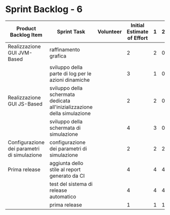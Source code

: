 # Sprint Backlog - 6

| Product Backlog Item                        | Sprint Task                                                  | Volunteer | Initial Estimate of Effort | 1    | 2    | 3    | 4    | 5    |
| ------------------------------------------- | ------------------------------------------------------------ | --------- | -------------------------- | ---- | ---- | ---- | ---- | ---- |
| Realizzazione GUI JVM-Based                 | raffinamento grafica                                         |           | 2                          | 2    | 0    | 0    | 0    | 0    |
|                                             | sviluppo della parte di log per le azioni dinamiche          |           | 3                          | 1    | 0    | 0    | 0    | 0    |
| Realizzazione GUI JS-Based                  | sviluppo della schermata dedicata all'inizializzazione della simulazione |           | 2                          | 2    | 0    | 0    | 0    | 0    |
|                                             | sviluppo della schermata di simulazione                      |           | 4                          | 3    | 0    | 0    | 0    | 0    |
| Configurazione dei parametri di simulazione | configurazione dei parametri di simulazione                  |           | 2                          | 2    | 2    | 2    | 2    | 0    |
| Prima release                               | aggiunta dello stile al report generato da CI                |           | 4                          | 4    | 4    | 0    | 0    | 0    |
|                                             | test del sistema di release automatico                       |           | 4                          | 4    | 4    | 2    | 1    | 0    |
|                                             | prima release                                                |           | 1                          | 1    | 1    | 1    | 1    | 0    |